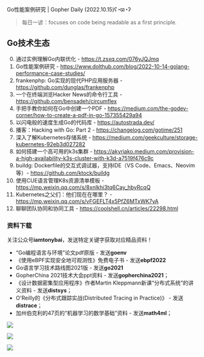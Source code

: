 Go性能案例研究 | Gopher Daily (2022.10.15)ʕ◔ϖ◔ʔ

>每日一谚：focuses on code being readable as a first principle.

## Go技术生态

0. 通过实例理解Go内联优化 - https://t.zsxq.com/076yJQJmq
1. Go性能案例研究 - https://www.dolthub.com/blog/2022-10-14-golang-performance-case-studies/
2. frankenphp: Go实现的现代PHP应用服务器 - https://github.com/dunglas/frankenphp
3. 一个在终端浏览Hacker News的命令行工具 - https://github.com/bensadeh/circumflex
4. 手把手教你如何在Go中创建一个PDF - https://medium.com/the-godev-corner/how-to-create-a-pdf-in-go-157355429a94
5. 以闪电般的速度生成Go的代码库 - https://autostrada.dev/
6. 播客：Hacking with Go: Part 2 - https://changelog.com/gotime/251
7. 深入了解Kubernetes存储系统 - https://medium.com/geekculture/storage-kubernetes-92eb3d027282
8. 如何搭建一个高可用的k3s集群 - https://akyriako.medium.com/provision-a-high-availability-k3s-cluster-with-k3d-a7519f476c9c
9.  buildg: Dockerfile的交互式调试器，支持IDE（VS Code、Emacs、Neovim等）- https://github.com/ktock/buildg
10. 使用CUE语言管理K8s资源清单模板 - https://mp.weixin.qq.com/s/8xnlkhi3tq6Cay_hbyRcqQ
11. Kubernetes之父们：他们现在在哪里？ - https://mp.weixin.qq.com/s/vFGEFLT4x5PfZ6MTxWK7yA
12. 聊聊团队协同和协同工具 - https://coolshell.cn/articles/22298.html

### 资料下载

关注公众号**iamtonybai**，发送特定关键字获取对应精品资料！

* “Go编程语言与环境”论文pdf原版 - 发送**goenv**
* 《使用eBPF实现安全地可观测性》免费电子书 - 发送**ebpf2022**
* Go语言学习技术路线图2021版 - 发送**go2021**
* GopherChina 2021技术大会ppt资料 - 发送**gopherchina2021**；
* 《设计数据密集型应用程序》作者Martin Kleppmann新课“分布式系统”的讲义资料 - 发送**distsys**；
* O'Reilly的《分布式跟踪实战(Distributed Tracing in Practice)》 - 发送**distrace**；
* 加州伯克利的47页的“机器学习的数学基础”资料 - 发送**math4ml**；

![](https://mmbiz.qpic.cn/mmbiz_png/cH6WzfQ94mb54jsFJZ3Knmz8obUsf3PBShthmdSw5E01TcYmUReGkj0BWpxHak1HlnlzHvLmKax53YSGr7aNlA/0?wx_fmt=png)

![](https://mmbiz.qpic.cn/mmbiz_png/cH6WzfQ94mZsOgPXTXZgWiaE03ib9r9WFJXC6xJCA5Y6VSesOZqlGxYfODibvR7UPGxiaM7SZZNQZkRtggPXEfBdwQ/0?wx_fmt=png)

![](https://mmbiz.qpic.cn/mmbiz_png/cH6WzfQ94mb54jsFJZ3Knmz8obUsf3PBrSoqeMvoWCticN2cpU64fJ0FYQdXJhP7ia7WRh8628uOAsQYeE2NibRRw/0?wx_fmt=png)

